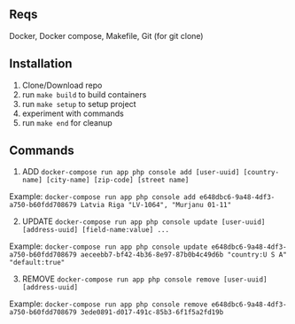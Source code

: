## Reqs
Docker, Docker compose, Makefile, Git (for git clone)

## Installation
1) Clone/Download repo
2) run ``make build`` to build containers
2) run ``make setup`` to setup project
3) experiment with commands
5) run ``make end`` for cleanup

## Commands
1) ADD
``docker-compose run app php console add [user-uuid] [country-name] [city-name] [zip-code] [street name]``

Example:
``docker-compose run app php console add e648dbc6-9a48-4df3-a750-b60fdd708679 Latvia Riga "LV-1064", "Murjanu 01-11"``

2) UPDATE
``docker-compose run app php console update [user-uuid] [address-uuid] [field-name:value] ...``

Example:
``docker-compose run app php console update e648dbc6-9a48-4df3-a750-b60fdd708679 aeceebb7-bf42-4b36-8e97-87b0b4c49d6b "country:U S A" "default:true"``

3) REMOVE
``docker-compose run app php console remove [user-uuid] [address-uuid]``

Example:
``docker-compose run app php console remove e648dbc6-9a48-4df3-a750-b60fdd708679 3ede0891-d017-491c-85b3-6f1f5a2fd19b``